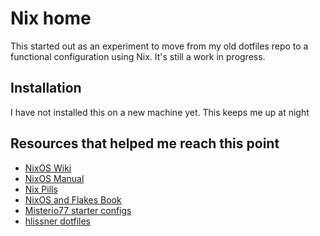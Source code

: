 # Nix home

This started out as an experiment to move from my old dotfiles repo
to a functional configuration using Nix. It's still a work in progress.

## Installation

I have not installed this on a new machine yet. This keeps me up at night

## Resources that helped me reach this point

- [NixOS Wiki](https://nixos.wiki/wiki/Home)
- [NixOS Manual](https://nixos.org/manual/nixos/stable/index.html)
- [Nix Pills](https://nixos.org/guides/nix-pills/)
- [NixOS and Flakes Book](https://nixos-and-flakes.thiscute.world/)
- [Misterio77 starter configs](https://github.com/Misterio77/nix-starter-configs)
- [hlissner dotfiles](https://github.com/hlissner/dotfiles)
